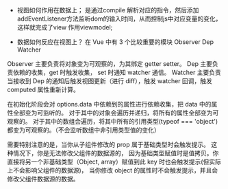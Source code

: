 - 视图如何作用在数据上；
是通过compile 解析对应的指令，然后添加addEventListener方法监听dom的输入时间，从而控制js中对应变量的变化，这样就完成了view 作用viewmodel;

- 数据如何反应在视图上？
在 Vue 中有 3 个比较重要的模块 Observer Dep Watcher 

Observer 主要负责将对象变为可观察的，为其绑定 getter setter。
Dep 主要负责依赖的收集，get 时触发收集， set 时通知 watcher 通信。
Watcher 主要负责当接收到 Dep 的通知后触发视图更新（进行 diff），触发 watcher 回调，触发 computed 属性重新计算。

在初始化阶段会对 options.data 中依赖到的属性进行依赖收集，把 data 中的属性全部变为可监听的。
对于其中的对象会遍历并递归，将所有的属性全部变为可观察的。
对于其中的数组会遍历，将其中所有的引用类型(typeof === 'object')都变为可观察的。（不会监听数组中非引用类型值的变化）

需要特别注意的是，当你从子组件修改的 prop 属于基础类型时会触发提示。 这种情况下，你是无法修改父组件的数据源的， 因为基础类型赋值时是值拷贝。你直接将另一个非基础类型（Object, array）赋值到此 key 时也会触发提示(但实际上不会影响父组件的数据源)， 当你修改 object 的属性时不会触发提示，并且会修改父组件数据源的数据。